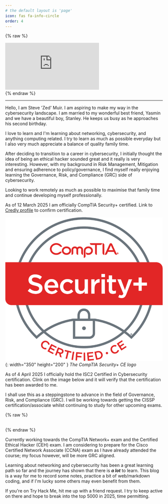 ```yaml
---
# the default layout is 'page'
icon: fas fa-info-circle
order: 4
---
```


{% raw %}

<div class="badge-wrapper">
  <iframe
    src="https://tryhackme.com/api/v2/badges/public-profile?userPublicId=2634564"
    frameborder="0"
    scrolling="no"
    title="TryHackMe Badge"
  ></iframe>
  <br />
</div>
{% endraw %}

---

Hello, I am Steve 'Zed' Muir. I am aspiring to make my way in the cybersecurity
landscape. I am married to my wonderful best friend, Yasmin and we have a
beautiful boy, Stanley. He keeps us busy as he approaches his second birthday.

I love to learn and I'm learning about networking, cybersecurity, and anything
computing related. I try to learn as much as possible everyday but I also very
much appreciate a balance of quality family time.

After deciding to transition to a career in cybersecurity, I initially thought
the idea of being an ethical hacker sounded great and it really is very
interesting. However, with my background in Risk Management, Mitigation and
ensuring adherence to policy/governance, I find myself really enjoying learning
the Governance, Risk, and Compliance (GRC) side of cybersecurity.

Looking to work remotely as much as possible to maximise that family time and
continue developing myself professionally.

As of 12 March 2025 I am officially CompTIA Security+ certified. Link to [Credly profile](https://www.credly.com/users/steve-muir.ee8d03c6) to confirm certification.

![CompTIA Security Plus CE logo](../assets/img/SecurityPlus_Logo_Certified_CE.png){: width="350" height="200" }
_The CompTIA Security+ CE logo_

As of 4 April 2025 I officially hold the ISC2 Certified in Cybersecurity
certification. Clink on the image below and it will verify that the
certification has been awarded to me.

I shall use this as a steppingstone to advance in the field of Governance, Risk,
and Compliance (GRC). I will be working towards getting the CISSP
certification/associate whilst continuing to study for other upcoming exams.

{% raw %}

<div style="text-align: center;">
  <div style="display: inline-block;">

  <div data-iframe-width="300" data-iframe-height="250"
  data-share-badge-id="7c3ff811-5ce3-4000-a074-deda67568633"
  data-share-badge-host="https://www.credly.com"></div><script
  type="text/javascript" async src="https://cdn.credly.com/assets/utilities/embed.js"></script>

  </div>
</div>
{% endraw %}

Currently working towards the CompTIA Network+ exam and the Certified Ethical
Hacker (CEH) exam. I am considering to prepare for the Cisco Certified Network
Associate (CCNA) exam as I have already attended the course; my focus however,
will be more GRC aligned.

Learning about networking and cybersecurity has been a great learning path so
far and the journey has shown that there is **_a lot_** to learn. This blog is a
way for me to record some notes, practice a bit of web/markdown coding, and if
I'm lucky some others may even benefit from them.

If you're on Try Hack Me, hit me up with a friend request. I try to keep active
on there and hope to break into the top 5000 in 2025, time permitting.

<!-- > Add Markdown syntax content to file `_tabs/about.md`{: .filepath } and it will show up on this page. -->
<!-- {: .prompt-tip } -->
